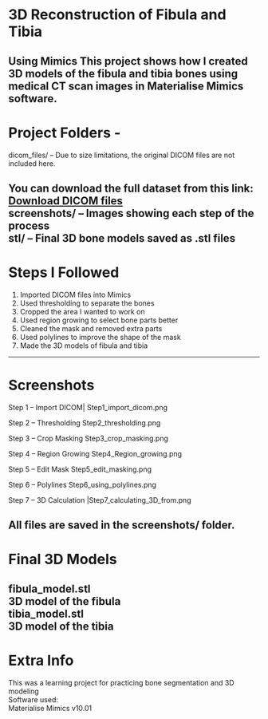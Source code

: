 #  3D Reconstruction of Fibula and Tibia 
Using Mimics This project shows how I created 3D models of the fibula and tibia bones using medical CT scan images in Materialise Mimics software.
 --- 
# Project Folders -
 dicom_files/ – Due to size limitations, the original DICOM files are not included here.

You can download the full dataset from this link:  
[Download DICOM files](https://drive.google.com/drive/folders/18yY5gkLlyTd0PESGFxgUD1B6sDEVFVzT?usp=drive_link)  
 screenshots/ – Images showing each step of the process   
 stl/ – Final 3D bone models saved as .stl files   
--
# Steps I Followed
 1. Imported DICOM files into Mimics  
 2. Used thresholding to separate the bones  
 3. Cropped the area I wanted to work on   
 4. Used region growing to select bone parts better  
 5. Cleaned the mask and removed extra parts   
 6. Used polylines to improve the shape of the mask   
 7. Made the 3D models of fibula and tibia  
 ---
 # Screenshots 
 Step 1 – Import DICOM| Step1_import_dicom.png 

  Step 2 – Thresholding  Step2_thresholding.png 

  Step 3 – Crop Masking  Step3_crop_masking.png 

  Step 4 – Region Growing  Step4_Region_growing.png 

 Step 5 – Edit Mask  Step5_edit_masking.png 

 Step 6 – Polylines  Step6_using_polylines.png 

 Step 7 – 3D Calculation |Step7_calculating_3D_from.png  

All files are saved in the screenshots/ folder. 
---
 # Final 3D Models 
 fibula_model.stl   
 3D model of the fibula   
 tibia_model.stl  
 3D model of the tibia   
---
 # Extra Info
  This was a learning project for practicing bone segmentation and 3D modeling   
 Software used:  
  Materialise Mimics v10.01

